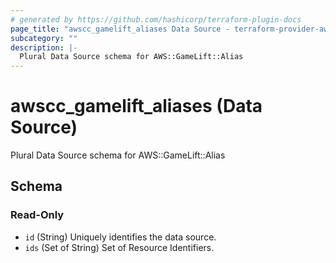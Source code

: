 ```yaml
---
# generated by https://github.com/hashicorp/terraform-plugin-docs
page_title: "awscc_gamelift_aliases Data Source - terraform-provider-awscc"
subcategory: ""
description: |-
  Plural Data Source schema for AWS::GameLift::Alias
---
```


# awscc_gamelift_aliases (Data Source)

Plural Data Source schema for AWS::GameLift::Alias



<!-- schema generated by tfplugindocs -->
## Schema

### Read-Only

- `id` (String) Uniquely identifies the data source.
- `ids` (Set of String) Set of Resource Identifiers.


